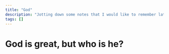 ```yaml
---
title: "God"
description: "Jotting down some notes that I would like to remember later"
tags: []
---
```

# God is great, but who is he?